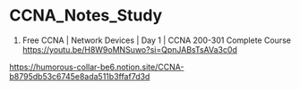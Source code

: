 # CCNA_Notes_Study

1. Free CCNA | Network Devices | Day 1 | CCNA 200-301 Complete Course https://youtu.be/H8W9oMNSuwo?si=QpnJABsTsAVa3c0d
   

https://humorous-collar-be6.notion.site/CCNA-b8795db53c6745e8ada511b3ffaf7d3d
